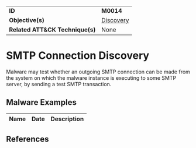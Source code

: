|||
|---------|------------------------|
|**ID**|**M0014**|
|**Objective(s)**|[Discovery](https://github.com/MBCProject/mbc-markdown/tree/master/discovery)|
|**Related ATT&CK Technique(s)**|None|


SMTP Connection Discovery
=========================
Malware may test whether an outgoing SMTP connection can be made from the system on which the malware instance is executing to some SMTP server, by sending a test SMTP transaction. 

Malware Examples
----------------
|Name|Date|Description|
|-----------------------------|--------|-----------------------------|


References
----------
